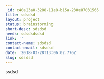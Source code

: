 ```yaml
---
_id: c40a23a0-3288-11e8-b15a-230e87031565
title: sdsdsd
layout: project
status: brainstorming
short-desc: sdsdsd
needs: sdsdsdsdsd
link: ''
contact-name: sdsdsd
contact-email: sdsdsd
date: '2018-03-28T13:06:02.776Z'
slug: sdsdsd
---
```

ssdsd
